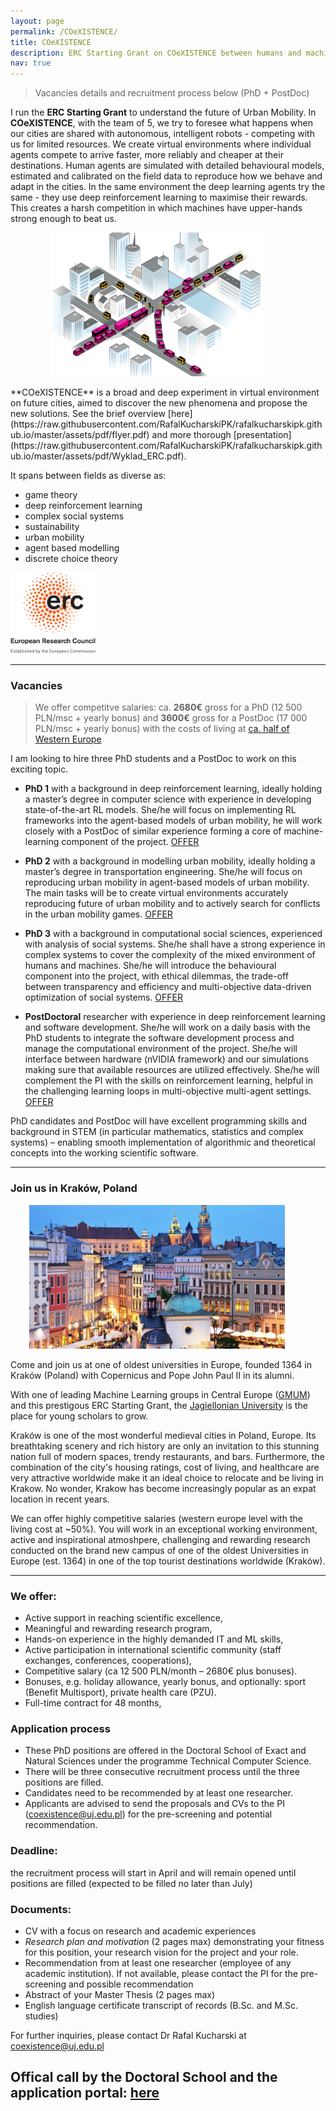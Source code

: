 ```yaml
---
layout: page
permalink: /COeXISTENCE/
title: COeXISTENCE
description: ERC Starting Grant on COeXISTENCE between humans and machines in urban mobility
nav: true
---
```

> Vacancies details and recruitment process below (PhD + PostDoc)

I run the **ERC Starting Grant** to understand the future of Urban Mobility. In **COeXISTENCE**, with the team of 5, we try to foresee what happens when our cities are shared with autonomous, intelligent robots - competing with us for limited resources. We create virtual environments where individual agents compete to arrive faster, more reliably and cheaper at their destinations.  Human agents are simulated with detailed behavioural models, estimated and calibrated on the field data to reproduce how we behave and adapt in the cities. In the same environment the deep learning agents try the same - they  use deep reinforcement learning to maximise their rewards. This creates a harsh competition in which machines have upper-hands strong enough to beat us. 

<p align="center">
<img src="/./assets/img/Highlight_fig.jpg" alt="drawing" height="230"/>&nbsp;&nbsp;&nbsp;&nbsp;&nbsp;&nbsp;&nbsp;&nbsp;&nbsp;
  </p>
**COeXISTENCE** is a broad and deep experiment in virtual environment on future cities, aimed to discover the new phenomena and propose the new solutions. See the brief overview [here](https://raw.githubusercontent.com/RafalKucharskiPK/rafalkucharskipk.github.io/master/assets/pdf/flyer.pdf) and more thorough [presentation](https://raw.githubusercontent.com/RafalKucharskiPK/rafalkucharskipk.github.io/master/assets/pdf/Wyklad_ERC.pdf).

It spans between fields as diverse as:

* game theory
* deep reinforcement learning
* complex social systems
* sustainability
* urban mobility
* agent based modelling
* discrete choice theory

<img src="/./assets/img/LOGO-ERC.jpg" alt="drawing" height="130"/>

----

### Vacancies

> We offer competitve salaries: ca. **2680€** gross for a PhD (12 500 PLN/msc + yearly bonus) and **3600€** gross for a PostDoc (17 000 PLN/msc + yearly bonus) with the costs of living at [ca. half of Western Europe](https://www.numbeo.com/cost-of-living/compare_cities.jsp?country1=Netherlands&country2=Poland&city1=Amsterdam&city2=Krakow+%28Cracow%29) 

I am looking to hire three PhD students and a PostDoc to work on this exciting topic. 


*  **PhD 1** with a background in deep reinforcement learning, ideally holding a master’s degree in computer science with experience in developing state-of-the-art RL models. She/he will focus on implementing RL frameworks into the agent-based models of urban mobility, he will work closely with a PostDoc of similar experience forming a core of machine-learning component of the project. [OFFER](https://raw.githubusercontent.com/RafalKucharskiPK/rafalkucharskipk.github.io/master/assets/pdf/PhD_offer_ERC_RL.pdf)

* **PhD 2** with a background in modelling urban mobility, ideally holding a master’s degree in transportation engineering. She/he will focus on reproducing urban mobility in agent-based models of urban mobility. The main tasks will be to create virtual environments accurately reproducing future of urban mobility and to actively search for conflicts in the urban mobility games. [OFFER](https://raw.githubusercontent.com/RafalKucharskiPK/rafalkucharskipk.github.io/master/assets/pdf/PhD_offer_ERC_Transport.pdf)

* **PhD 3** with a background in computational social sciences, experienced with analysis of social systems. She/he shall have a strong experience in complex systems to cover the complexity of the mixed environment of humans and machines. She/he will introduce the behavioural component into the project, with ethical dilemmas, the trade-off between transparency and efficiency and multi-objective data-driven optimization of social systems. [OFFER](https://raw.githubusercontent.com/RafalKucharskiPK/rafalkucharskipk.github.io/master/assets/pdf/PhD_offer_ERC_CS.pdf)


* **PostDoctoral** researcher with experience in deep reinforcement learning and software development. She/he will work on a daily basis with the PhD students to integrate the software development process and manage the computational environment of the project. She/he will interface between hardware (nVIDIA framework) and our simulations making sure that available resources are utilized effectively. She/he will complement the PI with the skills on reinforcement learning, helpful in the challenging learning loops in multi-objective multi-agent settings. [OFFER]( https://raw.githubusercontent.com/RafalKucharskiPK/rafalkucharskipk.github.io/master/assets/pdf/PhD_offer_ERC_RL.pdf)

PhD candidates and PostDoc will have excellent programming skills and background in STEM (in particular mathematics, statistics and complex systems) – enabling smooth implementation of algorithmic and theoretical concepts into the working scientific software.

-----

### Join us in Kraków, Poland

<p align="center">
<img src="/./assets/img/krk.jpeg" alt="drawing" height="230"/>&nbsp;&nbsp;&nbsp;&nbsp;&nbsp;&nbsp;&nbsp;&nbsp;&nbsp;
  </p>

Come and join us at one of oldest universities in Europe, founded 1364 in Kraków (Poland) with Copernicus and Pope John Paul II in its alumni. 

With one of leading Machine Learning groups in Central Europe ([GMUM](www.gmum.net)) and this prestigous ERC Starting Grant, the [Jagiellonian University](https://welcome.uj.edu.pl/en_GB/) is the place for young scholars to grow.

Kraków is one of the most wonderful medieval cities in Poland, Europe. Its breathtaking scenery and rich history are only an invitation to this stunning nation full of modern spaces, trendy restaurants, and bars. Furthermore, the combination of the city's housing ratings, cost of living, and healthcare are very attractive worldwide make it an ideal choice to relocate and be living in Krakow. No wonder, Krakow has become increasingly popular as an expat location in recent years. 


We can offer highly competitive salaries (western europe level with the living cost at ~50%).
You will work in an exceptional working environment, active and inspirational atmoshpere, challenging and rewarding research conducted on the brand new campus of one of the oldest Universities in Europe (est. 1364) in one of the top tourist destinations worldwide (Kraków).


---

### We offer:


*	Active support in reaching scientific excellence, 
*	Meaningful and rewarding research program, 
*	Hands-on experience in the highly demanded IT and ML skills,
*	Active participation in international scientific community (staff exchanges, conferences, cooperations),
*	Competitive salary (ca 12 500 PLN/month – 2680€ plus bonuses).
*	Bonuses, e.g. holiday allowance, yearly bonus, and optionally: sport (Benefit Multisport), private health care (PZU).
*	Full-time contract for 48 months,



### Application process

* These PhD positions are offered in the Doctoral School of Exact and Natural Sciences under the programme Technical Computer Science.
* There will be three consecutive recruitment process until the three positions are filled.
* Candidates need to be recommended by at least one researcher. 
* Applicants are advised to send the proposals and CVs to the PI (coexistence@uj.edu.pl) for the pre-screening and potential recommendation.



### Deadline:

the recruitment process will start in April and will remain opened until positions are filled (expected to be filled no later than July)


### Documents:

* CV with a focus on research and academic experiences
* *Research plan and motivation* (2 pages max) demonstrating your fitness for this position, your research vision for the project and your role.
* Recommendation from at least one researcher (employee of any academic institution). If not available, please contact the PI for the pre-screening and possible recommendation
* Abstract of your Master Thesis (2 pages max)
* English language certificate transcript of records (B.Sc. and M.Sc. studies)

For further inquiries, please contact Dr Rafal Kucharski at coexistence@uj.edu.pl




## Offical call by the Doctoral School and the application portal: [here](https://science.phd.uj.edu.pl/en_GB/recruitment/it-tech/-/journal_content/56_INSTANCE_b9SFysKAM4oV/142594442/153272284)

